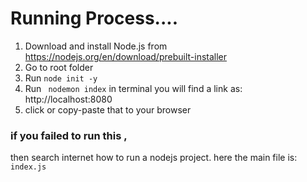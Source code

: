 # Running Process....
1. Download and install Node.js from https://nodejs.org/en/download/prebuilt-installer
2. Go to root folder
3. Run ```node init -y```
4. Run ``` nodemon index```
in terminal you will find a link as: http://localhost:8080
5. click or copy-paste that to your browser
### if you failed to run this ,
 then search internet how to run a nodejs project. here the main file is:  ```index.js```
